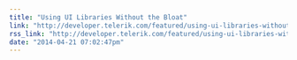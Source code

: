 ```yaml
---
title: "Using UI Libraries Without the Bloat"
link: "http://developer.telerik.com/featured/using-ui-libraries-without-the-bloat/"
rss_link: "http://developer.telerik.com/featured/using-ui-libraries-without-the-bloat/"
date: "2014-04-21 07:02:47pm"
---
```

